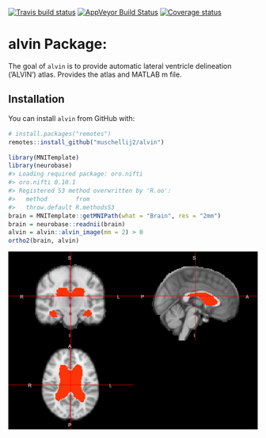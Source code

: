 
[![Travis build
status](https://travis-ci.org/muschellij2/alvin.svg?branch=master)](https://travis-ci.org/muschellij2/alvin)
[![AppVeyor Build
Status](https://ci.appveyor.com/api/projects/status/github/muschellij2/alvin?branch=master&svg=true)](https://ci.appveyor.com/project/muschellij2/alvin)
[![Coverage
status](https://coveralls.io/repos/github/muschellij2/alvin/badge.svg?branch=master)](https://coveralls.io/r/muschellij2/alvin?branch=master)
<!-- README.md is generated from README.Rmd. Please edit that file -->

# alvin Package:

The goal of `alvin` is to provide automatic lateral ventricle
delineation (’ALVIN’) atlas. Provides the atlas and MATLAB m file.

## Installation

You can install `alvin` from GitHub with:

``` r
# install.packages("remotes")
remotes::install_github("muschellij2/alvin")
```

``` r
library(MNITemplate)
library(neurobase)
#> Loading required package: oro.nifti
#> oro.nifti 0.10.1
#> Registered S3 method overwritten by 'R.oo':
#>   method        from       
#>   throw.default R.methodsS3
brain = MNITemplate::getMNIPath(what = "Brain", res = "2mm")
brain = neurobase::readnii(brain)
alvin = alvin::alvin_image(mm = 2) > 0
ortho2(brain, alvin)
```

![](man/figures/README-ex-1.png)<!-- -->
